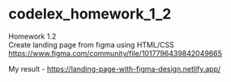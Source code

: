 # codelex_homework_1_2

Homework 1.2  
Create landing page from figma using HTML/CSS  
https://www.figma.com/community/file/1017796439842049665

My result - https://landing-page-with-figma-design.netlify.app/
